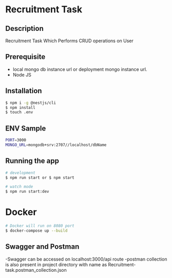# Recruitment Task

## Description

Recruitment Task Which Performs CRUD operations on User

## Prerequisite

- local mongo db instance url or deployment mongo instance url.
- Node JS

## Installation

```bash
$ npm i -g @nestjs/cli
$ npm install
$ touch .env
```

## ENV Sample 
```bash
PORT=3000
MONGO_URL=mongodb+srv:2707//localhost/dbName

```

## Running the app

```bash
# development
$ npm run start or $ npm start

# watch mode
$ npm run start:dev
```


# Docker

```bash
# Docker will run on 8080 port
$ docker-compose up --build

```

## Swagger and Postman

-Swagger can be accessed on localhost:3000/api route
-postman collection is also present in project directory with name as Recruitment-task.postman_collection.json
